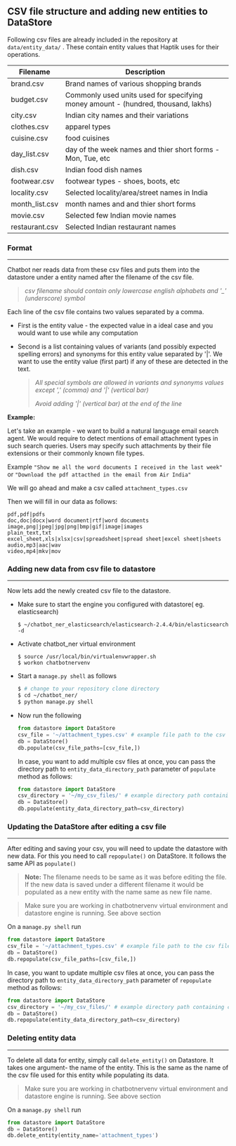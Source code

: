 ## CSV file structure and adding new entities to DataStore

Following csv files are already included in the repository at `data/entity_data/` . These contain entity values that Haptik uses for their operations.

| Filename       | Description                              |
| -------------- | ---------------------------------------- |
| brand.csv      | Brand names of various shopping brands   |
| budget.csv     | Commonly used units used for specifying money amount - (hundred, thousand, lakhs) |
| city.csv       | Indian city names and their variations   |
| clothes.csv    | apparel types                            |
| cuisine.csv    | food cuisines                            |
| day_list.csv   | day of the week names and thier short forms - Mon, Tue, etc |
| dish.csv       | Indian food dish names                   |
| footwear.csv   | footwear types - shoes, boots, etc       |
| locality.csv   | Selected locality/area/street names in India |
| month_list.csv | month names and and thier short forms    |
| movie.csv      | Selected few Indian movie names          |
| restaurant.csv | Selected Indian restaurant names         |

### Format

-----------

Chatbot ner reads data from these csv files and puts them into the datastore under a entity named after the filename of the csv file. 

> *csv filename should contain only lowercase english alphabets and '_' (underscore) symbol*

Each line of the csv file contains two values separated by a comma.

- First is the entity value - the expected value in a ideal case and you would want to use while any computation

- Second is a list containing values of variants (and possibly expected spelling errors) and synonyms for this entity value separated by '|'. We want to use the entity value (first part) if any of these are detected in the text.

  > *All special symbols are allowed in variants and synonyms values except ',' (comma) and '|' (vertical bar)*
  >
  > *Avoid adding '|' (vertical bar) at the end of the line*

**Example:**

Let's take an example - we want to build a natural language email search agent. We would require to detect mentions of email attachment types in such search queries. Users may specify such attachments by their file extensions or their commonly known file types. 

Example `"Show me all the word documents I received in the last week"` or `"Download the pdf attacthed in the email from Air India"`

We will go ahead and make a csv called `attachment_types.csv`

Then we will fill in our data as follows:

```
pdf,pdf|pdfs
doc,doc|docx|word document|rtf|word documents
image,png|jpeg|jpg|png|bmp|gif|image|images
plain_text,txt
excel_sheet,xls|xlsx|csv|spreadsheet|spread sheet|excel sheet|sheets
audio,mp3|aac|wav
video,mp4|mkv|mov
```

### Adding new data from csv file to datastore

--------

Now lets add the newly created csv file to the datastore. 

- Make sure to start the engine you configured with datastore( eg. elasticsearch)

  ```shell
  $ ~/chatbot_ner_elasticsearch/elasticsearch-2.4.4/bin/elasticsearch -d
  ```

- Activate chatbot_ner virtual environment

  ```shell
  $ source /usr/local/bin/virtualenvwrapper.sh
  $ workon chatbotnervenv
  ```

- Start a `manage.py shell` as follows

  ```bash
  $ # change to your repository clone directory
  $ cd ~/chatbot_ner/
  $ python manage.py shell
  ```

- Now run the following

  ```python
  from datastore import DataStore
  csv_file = '~/attachment_types.csv' # example file path to the csv file
  db = DataStore()
  db.populate(csv_file_paths=[csv_file,])
  ```

  In case, you want to add multiple csv files at once, you can pass the directory path to `entity_data_directory_path` parameter of `populate` method as follows:

  ```python
  from datastore import DataStore
  csv_directory = '~/my_csv_files/' # example directory path containing csv files
  db = DataStore()
  db.populate(entity_data_directory_path=csv_directory)
  ```

### Updating the DataStore after editing a csv file

---------

After editing and saving your csv, you will need to update the datastore with new data. For this you need to call `repopulate()` on DataStore. It follows the same API as `populate()`

> **Note:** The filename needs to be same as it was before editing the file. If the new data is saved under a different filename it would be populated as a new entity with the name same as new file name.

> Make sure you are working in chatbotnervenv virtual environment and datastore engine is running. See above section

On a `manage.py shell` run

```python
from datastore import DataStore
csv_file = '~/attachment_types.csv' # example file path to the csv file
db = DataStore()
db.repopulate(csv_file_paths=[csv_file,])
```

 In case, you want to update multiple csv files at once, you can pass the directory path to `entity_data_directory_path` parameter of `repopulate` method as follows:

```python
from datastore import DataStore
csv_directory = '~/my_csv_files/' # example directory path containing csv files
db = DataStore()
db.repopulate(entity_data_directory_path=csv_directory)
```

### Deleting entity data

-----------

To delete all data for entity, simply call `delete_entity()` on Datastore. It takes one argument- the name of the entity. This is the same as the name of the csv file used for this entity while populating its data.

> Make sure you are working in chatbotnervenv virtual environment and datastore engine is running. See above section

On a `manage.py shell` run

```python
from datastore import DataStore
db = DataStore()
db.delete_entity(entity_name='attachment_types')
```
